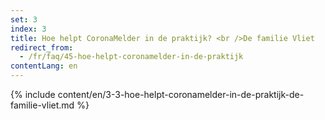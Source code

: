 ```yaml
---
set: 3
index: 3
title: Hoe helpt CoronaMelder in de praktijk? <br />De familie Vliet
redirect_from: 
  - /fr/faq/45-hoe-helpt-coronamelder-in-de-praktijk
contentLang: en
---
```

{% include content/en/3-3-hoe-helpt-coronamelder-in-de-praktijk-de-familie-vliet.md %}
